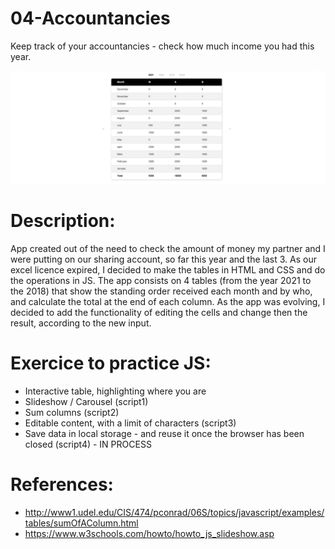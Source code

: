 # 04-Accountancies
Keep track of your accountancies - check how much income you had this year.

![Alt Text](https://raw.githubusercontent.com/AnnaZaragoza/03-Accountancies/main/accountancies/gif/gif.gif)

# Description:
App created out of the need to check the amount of money my partner and I were putting on our sharing account, so far this year and the last 3.
As our excel licence expired, I decided to make the tables in HTML and CSS and do the operations in JS.
The app consists on 4 tables (from the year 2021 to the 2018) that show the standing order received each month and by who, and calculate the total at the end of each column.
As the app was evolving, I decided to add the functionality of editing the cells and change then the result, according to the new input.

# Exercice to practice JS:
* Interactive table, highlighting where you are
* Slideshow / Carousel (script1)
* Sum columns (script2)
* Editable content, with a limit of characters (script3)
* Save data in local storage - and reuse it once the browser has been closed (script4) - IN PROCESS

# References:
* http://www1.udel.edu/CIS/474/pconrad/06S/topics/javascript/examples/tables/sumOfAColumn.html
* https://www.w3schools.com/howto/howto_js_slideshow.asp
